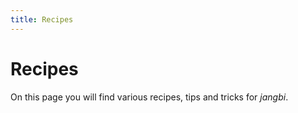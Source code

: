 ```yaml
---
title: Recipes
---
```


# Recipes


On this page you will find various recipes, tips and tricks
for *jangbi*.
